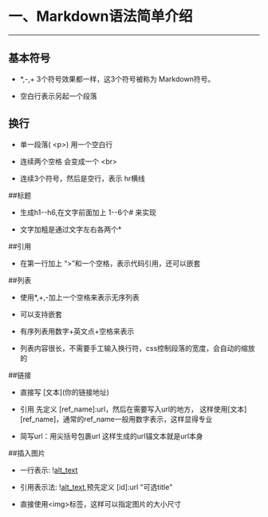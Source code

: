 # 一、Markdown语法简单介绍

---

## 基本符号

* \*,-,+ 3个符号效果都一样，这3个符号被称为 Markdown符号。

* 空白行表示另起一个段落


## 换行
* 单一段落( &lt;p&gt;) 用一个空白行

* 连续两个空格 会变成一个 &lt;br&gt;

* 连续3个符号，然后是空行，表示 hr横线

##标题
* 生成h1--h6,在文字前面加上 1--6个# 来实现

* 文字加粗是通过文字左右各两个*

##引用
* 在第一行加上 “>”和一个空格，表示代码引用，还可以嵌套

##列表
* 使用*,+,-加上一个空格来表示无序列表

* 可以支持嵌套

* 有序列表用数字+英文点+空格来表示

* 列表内容很长，不需要手工输入换行符，css控制段落的宽度，会自动的缩放的

##链接
* 直接写 \[文本](你的链接地址)

* 引用 先定义 [ref_name]:url，然后在需要写入url的地方， 这样使用[文本][ref_name]，通常的ref_name一般用数字表示，这样显得专业

* 简写url：用尖括号包裹url 这样生成的url锚文本就是url本身

##插入图片
* 一行表示: \![alt_text](url "可选的title")

* 引用表示法: \![alt_text](id),预先定义 [id]:url "可选title"

* 直接使用&lt;img&gt;标签，这样可以指定图片的大小尺寸


